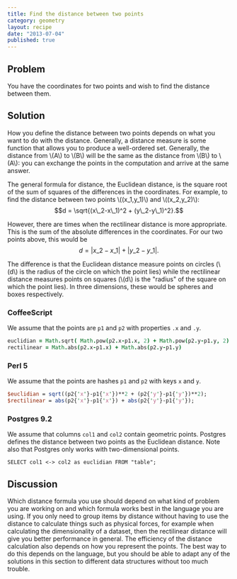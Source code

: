 ```yaml
---
title: Find the distance between two points
category: geometry
layout: recipe
date: "2013-07-04"
published: true
---
```

## Problem

You have the coordinates for two points and wish to find the distance between them.

## Solution

How you define the distance between two points depends on what you want to do with the distance. Generally, a distance measure is some function that allows you to produce a well-ordered set. Generally, the distance from \\(A\\) to \\(B\\) will be the same as the distance from \\(B\\) to \\(A\\): you can exchange the points in the computation and arrive at the same answer.

The general formula for distance, the Euclidean distance, is the square root of the sum of squares of the differences in the coordinates. For example, to find the distance between two points \\((x\_1,y\_1)\\) and \\((x\_2,y\_2)\\): 
$$d = \sqrt{(x\_2-x\_1)^2 + (y\_2-y\_1)^2}.$$

However, there are times when the rectilinear distance is more appropriate. This is the sum of the absolute differences in the coordinates. For our two points above, this would be
$$d = |x\_2-x\_1| + |y\_2-y\_1|.$$

The difference is that the Euclidean distance measure points on circles (\\(d\\) is the radius of the circle on which the point lies) while the rectilinear distance measures points on squares (\\(d\\) is the "radius" of the square on which the point lies). In three dimensions, these would be spheres and boxes respectively.

### CoffeeScript

We assume that the points are `p1` and `p2` with properties `.x` and `.y`.

```coffeescript
euclidian = Math.sqrt( Math.pow(p2.x-p1.x, 2) + Math.pow(p2.y-p1.y, 2) )
rectilinear = Math.abs(p2.x-p1.x) + Math.abs(p2.y-p1.y)
```

### Perl 5

We assume that the points are hashes `p1` and `p2` with keys `x` and `y`.

```perl
$euclidian = sqrt((p2{'x'}-p1{'x'})**2 + (p2{'y'}-p1{'y'})**2);
$rectilinear = abs(p2{'x'}-p1{'x'}) + abs(p2{'y'}-p1{'y'});
```

### Postgres 9.2

We assume that columns `col1` and `col2` contain geometric points. Postgres defines the distance between two points as the Euclidean distance. Note also that Postgres only works with two-dimensional points.

```postgresql
SELECT col1 <-> col2 as euclidian FROM "table";
```

## Discussion

Which distance formula you use should depend on what kind of problem you are working on and which formula works best in the language you are using. If you only need to group items by distance without having to use the distance to calculate things such as physical forces, for example when calculating the dimensionality of a dataset, then the rectilinear distance will give you better performance in general. The efficiency of the distance calculation also depends on how you represent the points. The best way to do this depends on the language, but you should be able to adapt any of the solutions in this section to different data structures without too much trouble.
